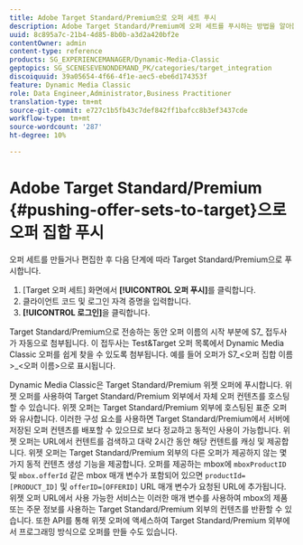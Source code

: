 ```yaml
---
title: Adobe Target Standard/Premium으로 오퍼 세트 푸시
description: Adobe Target Standard/Premium에 오퍼 세트를 푸시하는 방법을 알아봅니다.
uuid: 8c895a7c-21b4-4d85-8b0b-a3d2a420bf2e
contentOwner: admin
content-type: reference
products: SG_EXPERIENCEMANAGER/Dynamic-Media-Classic
geptopics: SG_SCENESEVENONDEMAND_PK/categories/target_integration
discoiquuid: 39a05654-4f66-4f1e-aec5-ebe6d174353f
feature: Dynamic Media Classic
role: Data Engineer,Administrator,Business Practitioner
translation-type: tm+mt
source-git-commit: e727c1b5fb43c7def842ff1bafcc8b3ef3437cde
workflow-type: tm+mt
source-wordcount: '287'
ht-degree: 10%

---
```



# Adobe Target Standard/Premium {#pushing-offer-sets-to-target}으로 오퍼 집합 푸시

오퍼 세트를 만들거나 편집한 후 다음 단계에 따라 Target Standard/Premium으로 푸시합니다.

1. [Target 오퍼 세트] 화면에서 **[!UICONTROL 오퍼 푸시]**&#x200B;를 클릭합니다.
1. 클라이언트 코드 및 로그인 자격 증명을 입력합니다.
1. **[!UICONTROL 로그인]**&#x200B;을 클릭합니다.

Target Standard/Premium으로 전송하는 동안 오퍼 이름의 시작 부분에 S7_ 접두사가 자동으로 첨부됩니다. 이 접두사는 Test&amp;Target 오퍼 목록에서 Dynamic Media Classic 오퍼를 쉽게 찾을 수 있도록 첨부됩니다. 예를 들어 오퍼가 S7_&lt;오퍼 집합 이름>_&lt;오퍼 이름>으로 표시됩니다.

Dynamic Media Classic은 Target Standard/Premium 위젯 오퍼에 푸시합니다. 위젯 오퍼를 사용하여 Target Standard/Premium 외부에서 자체 오퍼 컨텐츠를 호스팅할 수 있습니다. 위젯 오퍼는 Target Standard/Premium 외부에 호스팅된 표준 오퍼와 유사합니다. 이러한 구성 요소를 사용하면 Target Standard/Premium에서 서버에 저장된 오퍼 컨텐츠를 배포할 수 있으므로 보다 정교하고 동적인 사용이 가능합니다. 위젯 오퍼는 URL에서 컨텐트를 검색하고 대략 2시간 동안 해당 컨텐트를 캐싱 및 제공합니다. 위젯 오퍼는 Target Standard/Premium 외부의 다른 오퍼가 제공하지 않는 몇 가지 동적 컨텐츠 생성 기능을 제공합니다. 오퍼를 제공하는 mbox에 `mboxProductID` 및 `mbox.offerId` 같은 mbox 매개 변수가 포함되어 있으면 `productId=[PRODUCT_ID]` 및 `offerID=[OFFERID]` URL 매개 변수가 요청된 URL에 추가됩니다. 위젯 오퍼 URL에서 사용 가능한 서비스는 이러한 매개 변수를 사용하여 mbox의 제품 또는 주문 정보를 사용하는 Target Standard/Premium 외부의 컨텐츠를 반환할 수 있습니다. 또한 API를 통해 위젯 오퍼에 액세스하여 Target Standard/Premium 외부에서 프로그래밍 방식으로 오퍼를 만들 수도 있습니다.
